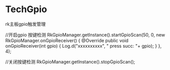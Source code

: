 # TechGpio
rk主板gpio触发管理

//开启gpio 按键检测
   RkGpioManager.getInstance().startGpioScan(50, 0, new RkGpioManager.onGpioReceiver() {
                        @Override
                        public void onGpioReceiver(int gpio) {
                            Log.d("xxxxxxxxxx", " press succ: "+ gpio);
                        }
                    }, 4);


//关闭按键检测
RkGpioManager.getInstance().stopGpioScan();
